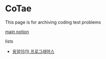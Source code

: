 # CoTae
This page is for archiving coding test problems 

[main notion](https://inquisitive-judge-649.notion.site/CoTae-2217445ce20941a0ac62459beb01088d)

lists
* [옹알이(1) 프로그래머스](./programmers/lv1/%EC%98%B9%EC%95%8C%EC%9D%B4(1).py)